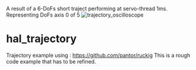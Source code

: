 A result of a 6-DoFs short traject performing at servo-thread 1ms. Representing DoFs axis 0 of 5
![trajectory_oscilloscope](https://user-images.githubusercontent.com/44880102/127479870-6e1166e2-8f5b-471b-86d0-4a0606f9ea5b.jpg)


# hal_trajectory
Trajectory example using : https://github.com/pantor/ruckig
This is a rough code example that has to be refined.
